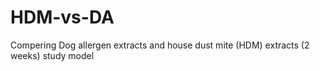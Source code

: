 # HDM-vs-DA
Compering Dog allergen extracts and house dust mite (HDM) extracts (2 weeks) study model 
